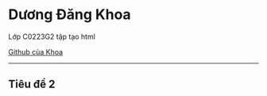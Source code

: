 <!DOCTYPE html>
<html>
    <head>
        <title>LẦN ĐẦU TẠO HTML</title>
    </head>
    <body>
        <h1>Dương Đăng Khoa</h1>
        <p>Lớp C0223G2 tập tạo html</p>
        <a href=https://github.com/DangggKhoaaa/Model1>Github của Khoa</a>
        <hr>
        <h2>Tiêu đề 2</h2>
    </body>
</html>

